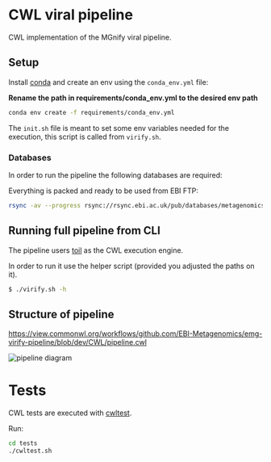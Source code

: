 # CWL viral pipeline

CWL implementation of the MGnify viral pipeline.

## Setup

Install [conda](https://docs.conda.io/en/latest/) and create an env using the `conda_env.yml` file:

**Rename the path in requirements/conda_env.yml to the desired env path**

```bash
conda env create -f requirements/conda_env.yml
```

The `init.sh` file is meant to set some env variables needed for the execution, this script is called from `virify.sh`.

### Databases

In order to run the pipeline the following databases are required:

Everything is packed and ready to be used from EBI FTP:

```bash
rsync -av --progress rsync://rsync.ebi.ac.uk/pub/databases/metagenomics/viral-pipeline/ databases/
```

## Running full pipeline from CLI

The pipeline users [toil](https://github.com/DataBiosphere/toil) as the CWL execution engine.

In order to run it use the helper script (provided you adjusted the paths on it).

```bash
$ ./virify.sh -h
```

## Structure of pipeline

https://view.commonwl.org/workflows/github.com/EBI-Metagenomics/emg-virify-pipeline/blob/dev/CWL/pipeline.cwl

![pipeline diagram](https://view.commonwl.org/graph/png/github.com/EBI-Metagenomics/emg-virify-pipeline/blob/master/CWL/pipeline.cwl)

# Tests

CWL tests are executed with [cwltest](https://github.com/common-workflow-language/cwltest).

Run:
```bash
cd tests
./cwltest.sh
```